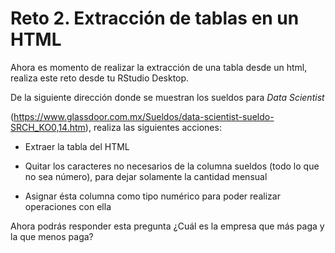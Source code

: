 # Reto 2. Extracción de tablas en un HTML

Ahora es momento de realizar la extracción de una tabla desde un html, realiza este reto desde tu RStudio Desktop. 

De la siguiente dirección donde se muestran los sueldos para _Data Scientist_ 

(https://www.glassdoor.com.mx/Sueldos/data-scientist-sueldo-SRCH_KO0,14.htm), realiza las siguientes acciones:

- Extraer la tabla del HTML

- Quitar los caracteres no necesarios de la columna sueldos (todo lo que no sea número), para dejar solamente la cantidad mensual

- Asignar ésta columna como tipo numérico para poder realizar operaciones con ella

Ahora podrás responder esta pregunta ¿Cuál es la empresa que más paga y la que menos paga?
